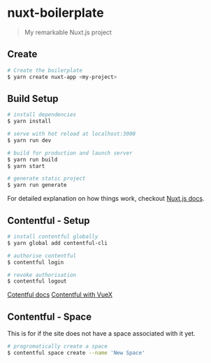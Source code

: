 # nuxt-boilerplate

> My remarkable Nuxt.js project

## Create

``` bash
# Create the boilerplate
$ yarn create nuxt-app <my-project>
```

## Build Setup

``` bash
# install dependencies
$ yarn install

# serve with hot reload at localhost:3000
$ yarn run dev

# build for production and launch server
$ yarn run build
$ yarn start

# generate static project
$ yarn run generate
```

For detailed explanation on how things work, checkout [Nuxt.js docs](https://nuxtjs.org).

## Contentful - Setup

``` bash
# install contentful globally
$ yarn global add contentful-cli

# authorise contentful
$ contentful login

# revoke authorisation
$ contentful logout
```

[Cotentful docs](https://www.contentful.com/developers/docs/javascript/tutorials/integrate-contentful-with-vue-and-nuxt/)
[Contentful with VueX](https://chrisboakes.com/serverless-with-nuxtjs-vue-contentful-netlify/)

## Contentful - Space

This is for if the site does not have a space associated with it yet.

``` bash
# progromatically create a space
$ contentful space create --name 'New Space'
```
